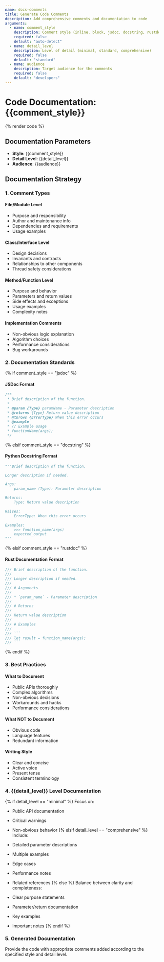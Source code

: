 ```yaml
---
name: docs-comments
title: Generate Code Comments
description: Add comprehensive comments and documentation to code
arguments:
  - name: comment_style
    description: Comment style (inline, block, jsdoc, docstring, rustdoc)
    required: false
    default: "auto-detect"
  - name: detail_level
    description: Level of detail (minimal, standard, comprehensive)
    required: false
    default: "standard"
  - name: audience
    description: Target audience for the comments
    required: false
    default: "developers"
---
```


# Code Documentation: {{comment_style}}

{% render code %}

## Documentation Parameters
- **Style**: {{comment_style}}
- **Detail Level**: {{detail_level}}
- **Audience**: {{audience}}

## Documentation Strategy

### 1. Comment Types

#### File/Module Level
- Purpose and responsibility
- Author and maintenance info
- Dependencies and requirements
- Usage examples

#### Class/Interface Level
- Design decisions
- Invariants and contracts
- Relationships to other components
- Thread safety considerations

#### Method/Function Level
- Purpose and behavior
- Parameters and return values
- Side effects and exceptions
- Usage examples
- Complexity notes

#### Implementation Comments
- Non-obvious logic explanation
- Algorithm choices
- Performance considerations
- Bug workarounds

### 2. Documentation Standards

{% if comment_style == "jsdoc" %}
#### JSDoc Format
```javascript
/**
 * Brief description of the function.
 * 
 * @param {Type} paramName - Parameter description
 * @returns {Type} Return value description
 * @throws {ErrorType} When this error occurs
 * @example
 * // Example usage
 * functionName(args);
 */
```
{% elsif comment_style == "docstring" %}
#### Python Docstring Format
```python
"""Brief description of the function.

Longer description if needed.

Args:
    param_name (Type): Parameter description
    
Returns:
    Type: Return value description
    
Raises:
    ErrorType: When this error occurs
    
Examples:
    >>> function_name(args)
    expected_output
"""
```
{% elsif comment_style == "rustdoc" %}
#### Rust Documentation Format
```rust
/// Brief description of the function.
/// 
/// Longer description if needed.
/// 
/// # Arguments
/// 
/// * `param_name` - Parameter description
/// 
/// # Returns
/// 
/// Return value description
/// 
/// # Examples
/// 
/// ```
/// let result = function_name(args);
/// ```
```
{% endif %}

### 3. Best Practices

#### What to Document

- Public APIs thoroughly
- Complex algorithms
- Non-obvious decisions
- Workarounds and hacks
- Performance considerations

#### What NOT to Document

- Obvious code
- Language features
- Redundant information

#### Writing Style

- Clear and concise
- Active voice
- Present tense
- Consistent terminology

### 4. {{detail_level}} Level Documentation

{% if detail_level == "minimal" %}
Focus on:

- Public API documentation
- Critical warnings
- Non-obvious behavior
{% elsif detail_level == "comprehensive" %}
Include:

- Detailed parameter descriptions
- Multiple examples
- Edge cases
- Performance notes
- Related references
{% else %}
Balance between clarity and completeness:

- Clear purpose statements
- Parameter/return documentation
- Key examples
- Important notes
{% endif %}

### 5. Generated Documentation

Provide the code with appropriate comments added according to the specified style and detail level.
